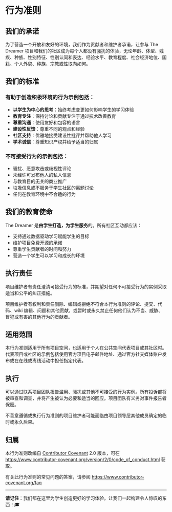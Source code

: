 # 行为准则

## 我们的承诺

为了营造一个开放和友好的环境，我们作为贡献者和维护者承诺，让参与 The Dreamer 项目和我们的社区成为每个人都没有骚扰的体验，无论年龄、体型、残疾、种族、性别特征、性别认同和表达、经验水平、教育程度、社会经济地位、国籍、个人外貌、种族、宗教或性取向如何。

## 我们的标准

### 有助于创造积极环境的行为示例包括：

- **以学生为中心的思考**：始终考虑变更如何影响学生的学习体验
- **教育专注**：保持讨论和贡献专注于通过技术改善教育
- **尊重沟通**：使用友好和包容的语言
- **建设性反馈**：尊重不同的观点和经验
- **社区支持**：优雅地接受建设性批评并帮助他人学习
- **学术诚信**：尊重知识产权并给予适当的归属

### 不可接受行为的示例包括：

- 骚扰、恶意攻击或歧视性评论
- 未经许可发布他人的私人信息
- 与教育目的无关的商业推广
- 垃圾信息或不服务于学生社区的离题讨论
- 任何在教育环境中不合适的行为

## 我们的教育使命

The Dreamer 是**由学生打造，为学生服务**的。所有社区互动都应该：

- 支持通过数据驱动学习赋能学生的目标
- 维护项目免费开源的承诺
- 尊重学生贡献者的时间和努力
- 营造一个学生可以学习和成长的环境

## 执行责任

项目维护者有责任澄清可接受行为的标准，并期望对任何不可接受行为的实例采取适当和公平的纠正措施。

项目维护者有权利和责任删除、编辑或拒绝不符合本行为准则的评论、提交、代码、wiki 编辑、问题和其他贡献，或暂时或永久禁止任何他们认为不当、威胁、冒犯或有害的其他行为的贡献者。

## 适用范围

本行为准则适用于所有项目空间，也适用于个人在公共空间代表项目或其社区时。代表项目或社区的示例包括使用官方项目电子邮件地址、通过官方社交媒体账户发布或在在线或离线活动中担任指定代表。

## 执行

可以通过联系项目团队报告滥用、骚扰或其他不可接受的行为实例。所有投诉都将被审查和调查，并将产生被认为必要和适当的回应。项目团队有义务对事件报告者保密。

不善意遵循或执行行为准则的项目维护者可能面临由项目领导层其他成员确定的临时或永久后果。

## 归属

本行为准则改编自 [Contributor Covenant](https://www.contributor-covenant.org) 2.0 版本，可在 https://www.contributor-covenant.org/version/2/0/code_of_conduct.html 获取。

有关此行为准则的常见问题的答案，请参阅 https://www.contributor-covenant.org/faq

---

**请记住**：我们都在这里为学生创造更好的学习体验。让我们一起构建令人惊叹的东西！🎓